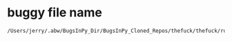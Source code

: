 # buggy file name

```text
/Users/jerry/.abw/BugsInPy_Dir/BugsInPy_Cloned_Repos/thefuck/thefuck/rules/git_push.py
```
